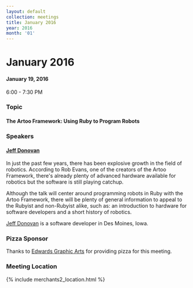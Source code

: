 ```yaml
---
layout: default
collection: meetings
title: January 2016
year: 2016
month: '01'
---
```


# January 2016

#### January 19, 2016
6:00 - 7:30 PM

### Topic

#### The Artoo Framework: Using Ruby to Program Robots

### Speakers

#### [Jeff Donovan](https://twitter.com/_Jeff_D_)

In just the past few years, there has been explosive growth in the field of robotics. According to Rob Evans, one of the creators of the Artoo Framework, there's already plenty of advanced hardware available for robotics but the software is still playing catchup.

Although the talk will center around programming robots in Ruby with the Artoo Framework, there will be plenty of general information to appeal to the Rubyist and non-Rubyist alike, such as: an introduction to hardware for software developers and a short history of robotics.

[Jeff Donovan](https://twitter.com/_Jeff_D_) is a software developer in Des Moines, Iowa.

### Pizza Sponsor
Thanks to [Edwards Graphic Arts](http://www.ega.com/) for providing pizza for this meeting.

### Meeting Location
{% include merchants2_location.html %}

